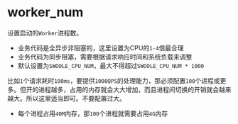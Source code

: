 # worker_num

设置启动的`Worker`进程数。

* 业务代码是全异步非阻塞的，这里设置为CPU的`1-4`倍最合理
* 业务代码为同步阻塞，需要根据请求响应时间和系统负载来调整
* 默认设置为`SWOOLE_CPU_NUM`，最大不得超过`SWOOLE_CPU_NUM * 1000`

比如`1`个请求耗时`100ms`，要提供`1000QPS`的处理能力，那必须配置`100`个进程或更多。但开的进程越多，占用的内存就会大大增加，而且进程间切换的开销就会越来越大。所以这里适当即可。不要配置过大。

* 每个进程占用`40M`内存，那`100`个进程就需要占用`4G`内存
